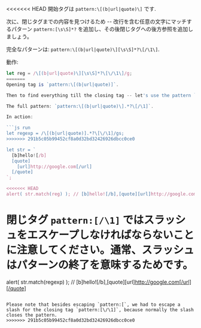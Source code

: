
<<<<<<< HEAD
開始タグは `pattern:\[(b|url|quote)\]` です.

次に、閉じタグまでの内容を見つけるため -- 改行を含む任意の文字にマッチするパターン `pattern:[\s\S]*?` を追加し、その後閉じタグへの後方参照を追加しましょう。

完全なパターンは: `pattern:\[(b|url|quote)\][\s\S]*?\[/\1\]`.

動作:

```js run
let reg = /\[(b|url|quote)\][\s\S]*?\[\/\1\]/g;
=======
Opening tag is `pattern:\[(b|url|quote)]`.

Then to find everything till the closing tag -- let's use the pattern `pattern:.*?` with flag `pattern:s` to match any character including the newline and then add a backreference to the closing tag.

The full pattern: `pattern:\[(b|url|quote)\].*?\[/\1]`.

In action:

```js run
let regexp = /\[(b|url|quote)].*?\[\/\1]/gs;
>>>>>>> 291b5c05b99452cf8a0d32bd32426926dbcc0ce0

let str = `
  [b]hello![/b]
  [quote]
    [url]http://google.com[/url]
  [/quote]
`;

<<<<<<< HEAD
alert( str.match(reg) ); // [b]hello![/b],[quote][url]http://google.com[/url][/quote]
```

閉じタグ `pattern:[/\1]` ではスラッシュをエスケープしなければならないことに注意してください。通常、スラッシュはパターンの終了を意味するためです。
=======
alert( str.match(regexp) ); // [b]hello![/b],[quote][url]http://google.com[/url][/quote]
```

Please note that besides escaping `pattern:[`, we had to escape a slash for the closing tag `pattern:[\/\1]`, because normally the slash closes the pattern.
>>>>>>> 291b5c05b99452cf8a0d32bd32426926dbcc0ce0
